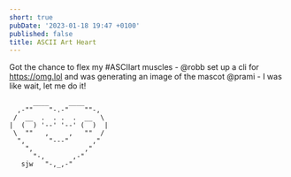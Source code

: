 ```yaml
---
short: true
pubDate: '2023-01-18 19:47 +0100'
published: false
title: ASCII Art Heart
---
```

Got the chance to flex my #ASCIIart muscles - @robb set up a cli for https://omg.lol and was generating an image of the mascot @prami - I was like wait, let me do it!
```
      ____     ____
  ,-""    "-.-"    ""-,
 /  __  .  . .  .  __  \
|  (  ) '--' '--' (  )  |
 \  ""   ,     ,   ""  /
  ",      "---"      ,"
    ",             ,"
      "-,       ,-"
   sjw   "-,_,-"
```
